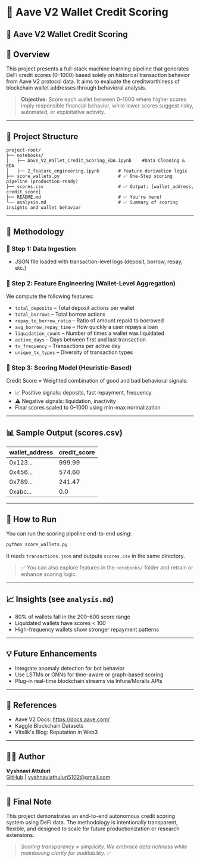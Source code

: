 # 💼 Aave V2 Wallet Credit Scoring

## 💼 Aave V2 Wallet Credit Scoring

## 🚀 Overview
This project presents a full-stack machine learning pipeline that generates DeFi credit scores (0–1000) based solely on historical transaction behavior from Aave V2 protocol data. It aims to evaluate the creditworthiness of blockchain wallet addresses through behavioral analysis.

> **Objective:** Score each wallet between 0–1000 where higher scores imply responsible financial behavior, while lower scores suggest risky, automated, or exploitative activity.

---

## 📁 Project Structure
```
project-root/
├── notebooks/
│   ├── Aave_V2_Wallet_Credit_Scoring_EDA.ipynb    #Data Cleaning & EDA
│   ├── 2_feature_engineering.ipynb       # Feature derivation logic
├── score_wallets.py                      # ✅ One-Step scoring pipeline (production-ready)
├── scores.csv                            # ✅ Output: [wallet_address, credit_score]
├── README.md                             # ✅ You're here!
└── analysis.md                           # ✅ Summary of scoring insights and wallet behavior
```

---

## 🧠 Methodology

### 🔹 Step 1: Data Ingestion
- JSON file loaded with transaction-level logs (deposit, borrow, repay, etc.)

### 🔹 Step 2: Feature Engineering (Wallet-Level Aggregation)
We compute the following features:
- `total_deposits` – Total deposit actions per wallet
- `total_borrows` – Total borrow actions
- `repay_to_borrow_ratio` – Ratio of amount repaid to borrowed
- `avg_borrow_repay_time` – How quickly a user repays a loan
- `liquidation_count` – Number of times a wallet was liquidated
- `active_days` – Days between first and last transaction
- `tx_frequency` – Transactions per active day
- `unique_tx_types` – Diversity of transaction types

### 🔹 Step 3: Scoring Model (Heuristic-Based)
Credit Score = Weighted combination of good and bad behavioral signals:
- 📈 Positive signals: deposits, fast repayment, frequency
- ⚠️ Negative signals: liquidation, inactivity
- Final scores scaled to 0–1000 using min-max normalization

---

## 📊 Sample Output (scores.csv)
| wallet_address | credit_score |
|----------------|---------------|
| 0x123...       | 999.99        |
| 0x456...       | 574.60        |
| 0x789...       | 241.47        |
| 0xabc...       | 0.0           |

---

## 🔧 How to Run
You can run the scoring pipeline end-to-end using:
```bash
python score_wallets.py
```
It reads `transactions.json` and outputs `scores.csv` in the same directory.

> ✅ You can also explore features in the `notebooks/` folder and retrain or enhance scoring logic.

---

## 📈 Insights (see `analysis.md`)
- 80% of wallets fall in the 200–600 score range
- Liquidated wallets have scores < 100
- High-frequency wallets show stronger repayment patterns

---

## 💡 Future Enhancements
- Integrate anomaly detection for bot behavior
- Use LSTMs or GNNs for time-aware or graph-based scoring
- Plug-in real-time blockchain streams via Infura/Moralis APIs

---

## 🧾 References
- Aave V2 Docs: https://docs.aave.com/
- Kaggle Blockchain Datasets
- Vitalik's Blog: Reputation in Web3

---

## 👩‍💻 Author
**Vyshnavi Attuluri**  
[GitHub](https://github.com/VyshnaviAttuluri) | vyshnaviathuluri5102@gmail.com

---

## 🏁 Final Note
This project demonstrates an end-to-end autonomous credit scoring system using DeFi data. The methodology is intentionally transparent, flexible, and designed to scale for future productionization or research extensions.

> *Scoring transparency ≠ simplicity. We embrace data richness while maintaining clarity for auditability.* ✅

